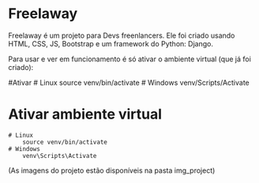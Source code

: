 # Freelaway
Freelaway é um projeto para Devs freenlancers. Ele foi criado usando HTML, CSS, JS, Bootstrap e um framework do Python: Django.

Para usar e ver em funcionamento é só ativar o ambiente virtual (que já foi criado):

#Ativar
	# Linux
		source venv/bin/activate
	# Windows
		venv/Scripts/Activate
    
    
    


# Ativar ambiente virtual
	# Linux
		source venv/bin/activate
	# Windows
		venv\Scripts\Activate
    
   
  
  
(As imagens do projeto estão disponíveis na pasta img_project)

